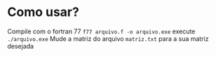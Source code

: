 # Como usar?

Compile com o fortran 77 `f77 arquivo.f -o arquivo.exe`
execute `./arquivo.exe`
Mude a matriz do arquivo `matriz.txt` para a sua matriz desejada
